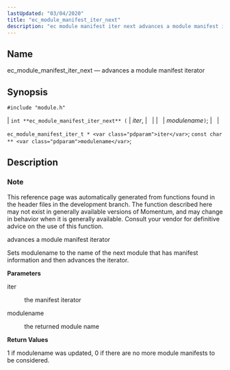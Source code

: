 ```yaml
---
lastUpdated: "03/04/2020"
title: "ec_module_manifest_iter_next"
description: "ec module manifest iter next advances a module manifest iterator int ec module manifest iter next iter modulename ec module manifest iter t iter const char modulename This reference page was automatically generated from functions found in the header files in the development branch The function described here may not..."
---
```


<a name="apis.ec_module_manifest_iter_next"></a> 
## Name

ec_module_manifest_iter_next — advances a module manifest iterator

## Synopsis

`#include "module.h"`

| `int **ec_module_manifest_iter_next** (` | <var class="pdparam">iter</var>, |   |
|   | <var class="pdparam">modulename</var>`)`; |   |

`ec_module_manifest_iter_t * <var class="pdparam">iter</var>`;
`const char ** <var class="pdparam">modulename</var>`;<a name="idp57900368"></a> 
## Description

### Note

This reference page was automatically generated from functions found in the header files in the development branch. The function described here may not exist in generally available versions of Momentum, and may change in behavior when it is generally available. Consult your vendor for definitive advice on the use of this function.

advances a module manifest iterator

Sets modulename to the name of the next module that has manifest information and then advances the iterator.

**<a name="idp57903792"></a> Parameters**

<dl class="variablelist">

<dt>iter</dt>

<dd>

the manifest iterator

</dd>

<dt>modulename</dt>

<dd>

the returned module name

</dd>

</dl>

**<a name="idp57908368"></a> Return Values**

1 if modulename was updated, 0 if there are no more module manifests to be considered.